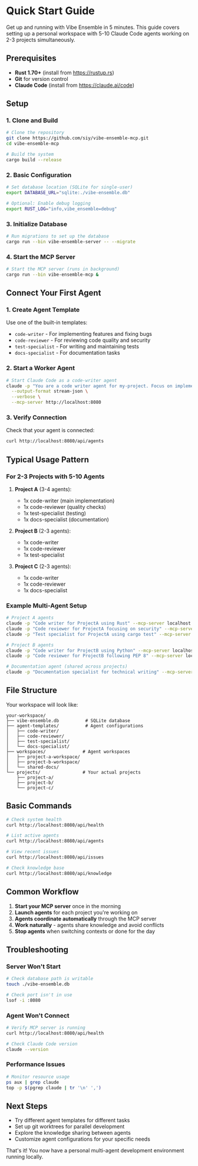 # Quick Start Guide

Get up and running with Vibe Ensemble in 5 minutes. This guide covers setting up a personal workspace with 5-10 Claude Code agents working on 2-3 projects simultaneously.

## Prerequisites

- **Rust 1.70+** (install from https://rustup.rs)
- **Git** for version control
- **Claude Code** (install from https://claude.ai/code)

## Setup

### 1. Clone and Build

```bash
# Clone the repository
git clone https://github.com/siy/vibe-ensemble-mcp.git
cd vibe-ensemble-mcp

# Build the system
cargo build --release
```

### 2. Basic Configuration

```bash
# Set database location (SQLite for single-user)
export DATABASE_URL="sqlite:./vibe-ensemble.db"

# Optional: Enable debug logging
export RUST_LOG="info,vibe_ensemble=debug"
```

### 3. Initialize Database

```bash
# Run migrations to set up the database
cargo run --bin vibe-ensemble-server -- --migrate
```

### 4. Start the MCP Server

```bash
# Start the MCP server (runs in background)
cargo run --bin vibe-ensemble-mcp &
```

## Connect Your First Agent

### 1. Create Agent Template

Use one of the built-in templates:
- `code-writer` - For implementing features and fixing bugs
- `code-reviewer` - For reviewing code quality and security
- `test-specialist` - For writing and maintaining tests
- `docs-specialist` - For documentation tasks

### 2. Start a Worker Agent

```bash
# Start Claude Code as a code-writer agent
claude -p "You are a code writer agent for my-project. Focus on implementing features in Rust." \
  --output-format stream-json \
  --verbose \
  --mcp-server http://localhost:8080
```

### 3. Verify Connection

Check that your agent is connected:
```bash
curl http://localhost:8080/api/agents
```

## Typical Usage Pattern

### For 2-3 Projects with 5-10 Agents

1. **Project A** (3-4 agents):
   - 1x code-writer (main implementation)
   - 1x code-reviewer (quality checks)
   - 1x test-specialist (testing)
   - 1x docs-specialist (documentation)

2. **Project B** (2-3 agents):
   - 1x code-writer 
   - 1x code-reviewer
   - 1x test-specialist

3. **Project C** (2-3 agents):
   - 1x code-writer
   - 1x code-reviewer
   - 1x docs-specialist

### Example Multi-Agent Setup

```bash
# Project A agents
claude -p "Code writer for ProjectA using Rust" --mcp-server localhost:8080 &
claude -p "Code reviewer for ProjectA focusing on security" --mcp-server localhost:8080 &
claude -p "Test specialist for ProjectA using cargo test" --mcp-server localhost:8080 &

# Project B agents  
claude -p "Code writer for ProjectB using Python" --mcp-server localhost:8080 &
claude -p "Code reviewer for ProjectB following PEP 8" --mcp-server localhost:8080 &

# Documentation agent (shared across projects)
claude -p "Documentation specialist for technical writing" --mcp-server localhost:8080 &
```

## File Structure

Your workspace will look like:
```
your-workspace/
├── vibe-ensemble.db          # SQLite database
├── agent-templates/          # Agent configurations
│   ├── code-writer/
│   ├── code-reviewer/
│   ├── test-specialist/
│   └── docs-specialist/
├── workspaces/              # Agent workspaces
│   ├── project-a-workspace/
│   ├── project-b-workspace/
│   └── shared-docs/
└── projects/                # Your actual projects
    ├── project-a/
    ├── project-b/
    └── project-c/
```

## Basic Commands

```bash
# Check system health
curl http://localhost:8080/api/health

# List active agents
curl http://localhost:8080/api/agents

# View recent issues
curl http://localhost:8080/api/issues

# Check knowledge base
curl http://localhost:8080/api/knowledge
```

## Common Workflow

1. **Start your MCP server** once in the morning
2. **Launch agents** for each project you're working on
3. **Agents coordinate automatically** through the MCP server
4. **Work naturally** - agents share knowledge and avoid conflicts
5. **Stop agents** when switching contexts or done for the day

## Troubleshooting

### Server Won't Start
```bash
# Check database path is writable
touch ./vibe-ensemble.db

# Check port isn't in use
lsof -i :8080
```

### Agent Won't Connect
```bash
# Verify MCP server is running
curl http://localhost:8080/api/health

# Check Claude Code version
claude --version
```

### Performance Issues
```bash
# Monitor resource usage
ps aux | grep claude
top -p $(pgrep claude | tr '\n' ',')
```

## Next Steps

- Try different agent templates for different tasks
- Set up git worktrees for parallel development
- Explore the knowledge sharing between agents
- Customize agent configurations for your specific needs

That's it! You now have a personal multi-agent development environment running locally.